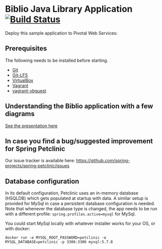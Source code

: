 # Biblio Java Library Application [![Build Status](https://travis-ci.com/llecorps/Library2.svg?branch=master)](https://travis-ci.com/llecorps/Library2)
Deploy this sample application to Pivotal Web Services:


## Prerequisites
The following needs to be installed before starting.
* [Git](https://git-scm.com/downloads)
* [Git-LFS](https://git-lfs.github.com/)
* [VirtualBox](https://www.virtualbox.org/wiki/Downloads)
* [Vagrant](https://www.vagrantup.com/downloads.html)
* [vagrant-vbguest](https://github.com/dotless-de/vagrant-vbguest)


## Understanding the Biblio application with a few diagrams
<a href="https://speakerdeck.com/">See the presentation here</a>

## In case you find a bug/suggested improvement for Spring Petclinic
Our issue tracker is available here: https://github.com/spring-projects/spring-petclinic/issues


## Database configuration

In its default configuration, Petclinic uses an in-memory database (HSQLDB) which
gets populated at startup with data. A similar setup is provided for MySql in case a persistent database configuration is needed.
Note that whenever the database type is changed, the app needs to be run with a different profile: `spring.profiles.active=mysql` for MySql.

You could start MySql locally with whatever installer works for your OS, or with docker:

```
docker run -e MYSQL_ROOT_PASSWORD=petclinic -e MYSQL_DATABASE=petclinic -p 3306:3306 mysql:5.7.8
```
